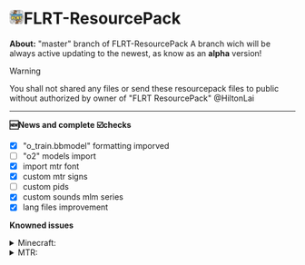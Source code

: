 # <img src="temporary/emojis/FLRT.png" width="25" height="25" alt="platformio"/>FLRT-ResourcePack
**About:** 
"master" branch of FLRT-ResourcePack
A branch wich will be always active updating to the newest, as know as an **alpha** version!

> [!WARNING]
> You shall not shared any files or send these resourcepack files to public without authorized by owner of "FLRT ResourcePack" @HiltonLai
---
**🆕News and complete ☑️checks**
- [x] "o_train.bbmodel" formatting imporved
- [ ] "o2" models import
- [x] import mtr font 
- [x] custom mtr signs
- [ ] custom pids
- [x] custom sounds mlm series
- [x] lang files improvement

**Knowned issues**
<details>
  <summary>Minecraft:</summary>
  new emojis cannot be load.
  <details>
    <summary>ℹ️information:</summary>
    Need more information for the minecraft emojis json file name
    </details>
</details>

<details>
  <summary>MTR:</summary>
  missing `properties.json` for o_train model
  <details>
    <summary>ℹ️information:</summary>
    Need more example for o_train
  </details>
</details>
